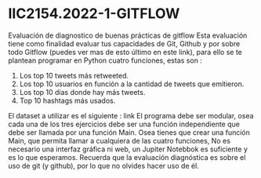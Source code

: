 # IIC2154.2022-1-GITFLOW
Evaluación de diagnostico de buenas prácticas de gitflow
Esta evaluación tiene como finalidad evaluar tus capacidades de Git, Github y por sobre
todo Gitflow (puedes ver mas de esto último en este link), para ello se te plantean programar
en Python cuatro funciones, estas son :
1. Los top 10 tweets más retweeted.
2. Los top 10 usuarios en función a la cantidad de tweets que emitieron.
3. Los top 10 días donde hay más tweets.
4. Top 10 hashtags más usados.

El dataset a utilizar es el siguiente : link
El programa debe ser modular, osea cada una de los tres ejercicios debe ser una función
independiente que debe ser llamada por una función Main. Osea tienes que crear una
función Main, que permita llamar a cualquiera de las cuatro funciones, No es necesario una
interfaz gráfica ni web, un Jupiter Notebbok es suficiente y es lo que esperamos.
Recuerda que la evaluación diagnóstica es sobre el uso de git (y github), por lo que no
olvides hacer uso de él.
